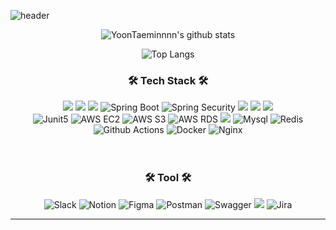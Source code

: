 ![header](https://capsule-render.vercel.app/api?type=waving&color=00BFFF&text=YoonTaeMin's%20Github&height=150&animation=fadeIn&fontAlignY=35&fontSize=40)
<div align="center">
  
![YoonTaeminnnn's github stats](https://github-readme-stats.vercel.app/api?username=YoonTaeminnnn&show_icons=true)
<!-- ![Top Langs](https://github-readme-stats.vercel.app/api/top-langs/?username=isprogrammingfun) -->
![Top Langs](https://github-readme-stats.vercel.app/api/top-langs/?username=YoonTaeminnnn&layout=compact)

</div>
<div align="center">
  <h3>🛠 Tech Stack 🛠</h3>
  <img src="https://img.shields.io/badge/JAVA-007396?style=flat-square&logo=java&logoColor=white">
  <img src="https://img.shields.io/badge/Python-3776AB?style=flat-square&logo=python&logoColor=white"/>
  <img src="https://img.shields.io/badge/Kotlin-7F52FF?style=flat-square&logo=kotlin&logoColor=white"/>
  <img alt="Spring Boot" src ="https://img.shields.io/badge/Spring Boot-6DB33F.svg?&style=flat-square&logo=Spring Boot&logoColor=white"/>
  <img alt="Spring Security" src ="https://img.shields.io/badge/Spring Security-6DB33F.svg?&style=flat-square&logo=Spring Security&logoColor=white"/>  
  <img src="https://img.shields.io/badge/Jpa-20336B?style=flat-square&logo=jpa&logoColor=white"/>
  <img src="https://img.shields.io/badge/Spring%20Data%20Jpa-20336B?style=flat-square&logo=jpa&logoColor=white"/>
  <img src="https://img.shields.io/badge/Querydsl-20336B?style=flat-square&logo=jpa&logoColor=white"/>
  <br>
  <img alt="Junit5" src ="https://img.shields.io/badge/Junit5-25A162.svg?&style=flat-square&logo=Junit5&logoColor=white"/>
  <img alt="AWS EC2" src ="https://img.shields.io/badge/AWS EC2-FF9900.svg?&style=flat-square&logo=AWS EC2&logoColor=white"/>
  <img alt="AWS S3" src ="https://img.shields.io/badge/AWS S3-569A31.svg?&style=flat-square&logo=AWS S3&logoColor=white"/>
  <img alt="AWS RDS" src ="https://img.shields.io/badge/AWS RDS-527FFF.svg?&style=flat-square&logo=AWS RDS&logoColor=white"/>
  <img src="https://img.shields.io/badge/AWS%20ElastiCache-232F3E?style=flat-square&logo=amazonaws&logoColor=white"/>
  
  <img alt="Mysql" src ="https://img.shields.io/badge/Mysql-4479A1.svg?&style=flat-square&logo=Mysql&logoColor=white"/>
  <img alt="Redis" src ="https://img.shields.io/badge/Redis-DC382D.svg?&style=flat-square&logo=Redis&logoColor=white"/>
  <br>
  <img alt="Github Actions" src ="https://img.shields.io/badge/Github Actions-2088FF.svg?&style=flat-square&logo=Github Actions&logoColor=white"/>
  <img alt="Docker" src ="https://img.shields.io/badge/Docker-2496ED.svg?&style=flat-square&logo=Docker&logoColor=white"/>
  <img alt="Nginx" src ="https://img.shields.io/badge/Nginx-009639.svg?&style=flat-square&logo=Nginx&logoColor=white"/>
  
  
  <br/>
  <br/>
  <br/>
  <h3>🛠 Tool 🛠</h3>
  <img alt="Slack" src ="https://img.shields.io/badge/Slack-4A154B.svg?&style=flat-square&logo=Slack&logoColor=white"/>
  <img alt="Notion" src ="https://img.shields.io/badge/Notion-000000.svg?&style=flat-square&logo=Notion&logoColor=white"/>
  <img alt="Figma" src ="https://img.shields.io/badge/Figma-F24E1E.svg?&style=flat-square&logo=Figma&logoColor=white"/>
  <img alt="Postman" src ="https://img.shields.io/badge/PostMan-FF6C37.svg?&style=flat-square&logo=Postman&logoColor=white"/>
  <img alt="Swagger" src ="https://img.shields.io/badge/Swagger-85EA2D.svg?&style=flat-square&logo=Swagger&logoColor=white"/>
  <img src="https://img.shields.io/badge/Rest%20Docs-8CA1AF?style=flat-square&logo=restdocs&logoColor=white"/>
  <img alt="Jira" src ="https://img.shields.io/badge/Jira-0052CC.svg?&style=flat-square&logo=Jira&logoColor=white"/>
</div>
<hr/>

<!--
**YoonTaeMinnnn/YoonTaeminnnn** is a ✨ _special_ ✨ repository because its `README.md` (this file) appears on your GitHub profile.

Here are some ideas to get you started:

- 🔭 I’m currently working on ...
- 🌱 I’m currently learning ...
- 👯 I’m looking to collaborate on ...
- 🤔 I’m looking for help with ...
- 💬 Ask me about ...
- 📫 How to reach me: ...
- 😄 Pronouns: ...
- ⚡ Fun fact: ...
-->
